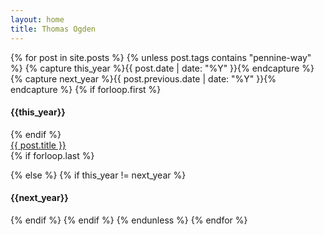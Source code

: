 ```yaml
---
layout: home
title: Thomas Ogden
---
```


<section>

{% for post in site.posts  %}
{% unless post.tags contains "pennine-way" %}
    {% capture this_year %}{{ post.date | date: "%Y" }}{% endcapture %}
    {% capture next_year %}{{ post.previous.date | date: "%Y" }}{% endcapture %}
    {% if forloop.first %}
    <h4 id="{{ this_year }}-ref">{{this_year}}</h4>
    <dl>
    {% endif %}
    <dt><a href="{{ post.url }}">{{ post.title }}</a></dt>
    <!-- <dd class="stamp">{{ post.date | date: "%Y-%m-%d" }}</dd> -->
    {% if forloop.last %}
    </dl>
    {% else %}
        {% if this_year != next_year %}
        </dl>
        <h4 id="{{ next_year }}-ref">{{next_year}}</h4>
        <dl>
        {% endif %}
    {% endif %}
{% endunless %}
{% endfor %}

<!-- </section> -->
